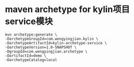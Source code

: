 # maven archetype for kylin项目service模块



```
mvn archetype:generate \
-DarchetypeGroupId=com.wengyingjian.kylin \
-DarchetypeArtifactId=kylin-archetype-service \
-DarchetypeVersion=1.0-SNAPSHOT \
-DgroupId=com.wengyingjian.archetype \
-DartifactId=demo \
-DarchetypeCatalog=local
```